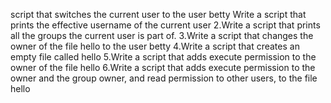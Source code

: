  script that switches the current user to the user betty
Write a script that prints the effective username of the current user
2.Write a script that prints all the groups the current user is part of.
3.Write a script that changes the owner of the file hello to the user betty
4.Write a script that creates an empty file called hello
5.Write a script that adds execute permission to the owner of the file hello
6.Write a script that adds execute permission to the owner and the group owner, and read permission to other users, to the file hello
